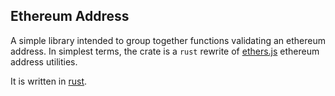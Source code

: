 ## Ethereum Address

A simple library intended to group together functions validating an ethereum address. In simplest terms, the crate is a `rust` rewrite of [ethers.js](https://github.com/ethers-io/ethers.js/tree/master/packages/address) ethereum address utilities.

It is written in [rust](https://www.rust-lang.org/).